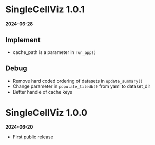 
# SingleCellViz 1.0.1 

**2024-06-28**

## Implement 
* cache_path is a parameter in `run_app()`

## Debug 
* Remove hard coded ordering of datasets in `update_summary()`
* Change parameter in `populate_tiledb()` from yaml to dataset_dir
* Better handle of cache keys

# SingleCellViz 1.0.0 

**2024-06-20**

* First public release
